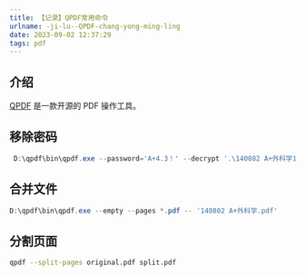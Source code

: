 ```yaml
---
title: 【记录】QPDF常用命令
urlname: -ji-lu--QPDF-chang-yong-ming-ling
date: 2023-09-02 12:37:29
tags: pdf
---
```

## 介绍
[QPDF](https://github.com/qpdf/qpdf) 是一款开源的 PDF 操作工具。

## 移除密码
```powershell
 D:\qpdf\bin\qpdf.exe --password='A+4.3！' --decrypt '.\140802 A+外科学1-14（密码：A+4.3！）.pdf' '.\140802 A+外科学1-14.pdf'
```

## 合并文件
```powershell
D:\qpdf\bin\qpdf.exe --empty --pages *.pdf -- '140802 A+外科学.pdf'
```

## 分割页面
```bash
qpdf --split-pages original.pdf split.pdf
```